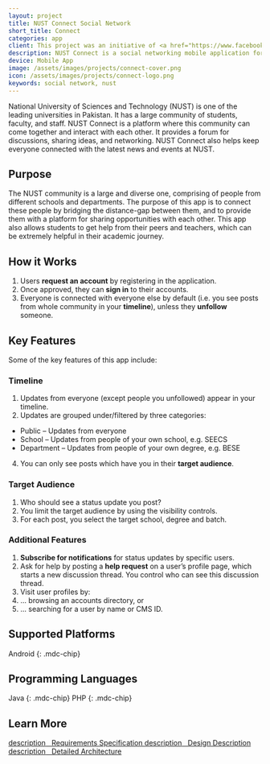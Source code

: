 ```yaml
---
layout: project
title: NUST Connect Social Network
short_title: Connect
categories: app
client: This project was an initiative of <a href="https://www.facebook.com/NEC.NUST/" rel="noopener" target="_blank">NUST Entrepreneurs Club</a>, where I was the project manager and headed the development team.
description: NUST Connect is a social networking mobile application for the community of NUST university.
device: Mobile App
image: /assets/images/projects/connect-cover.png
icon: /assets/images/projects/connect-logo.png
keywords: social network, nust
---
```


National University of Sciences and Technology (NUST) is one of the leading universities in Pakistan. It has a large community of students, faculty, and staff. NUST Connect is a platform where this community can come together and interact with each other. It provides a forum for discussions, sharing ideas, and networking. NUST Connect also helps keep everyone connected with the latest news and events at NUST.

## Purpose

The NUST community is a large and diverse one, comprising of people from different schools and departments. The purpose of this app is to connect these people by bridging the distance-gap between them, and to provide them with a platform for sharing opportunities with each other. This app also allows students to get help from their peers and teachers, which can be extremely helpful in their academic journey.

## How it Works

1. Users <b>request an account</b> by registering in the application.
2. Once approved, they can <b>sign in</b> to their accounts.
3. Everyone is connected with everyone else by default (i.e. you see posts from whole community in your <b>timeline</b>), unless they <b>unfollow</b> someone.

## Key Features

Some of the key features of this app include:

### Timeline

1. Updates from everyone (except people you unfollowed) appear in your timeline.
2. Updates are grouped under/filtered by three categories:
  - Public – Updates from everyone</li>
  - School – Updates from people of your own school, e.g. SEECS
  - Department – Updates from people of your own degree, e.g. BESE
4. You can only see posts which have you in their <b>target audience</b>.

### Target Audience

1. Who should see a status update you post?
2. You limit the target audience by using the visibility controls.
3. For each post, you select the target school, degree and batch.

### Additional Features

1. <b>Subscribe for notifications</b> for status updates by specific users.
2. Ask for help by posting a <b>help request</b> on a user’s profile page, which starts a new discussion thread. You
   control who can see this discussion thread.
3. Visit user profiles by:
1. ... browsing an accounts directory, or
2. ... searching for a user by name or CMS ID.

## Supported Platforms

Android
{: .mdc-chip}

## Programming Languages

Java
{: .mdc-chip}
PHP
{: .mdc-chip}

## Learn More

<a class="mdc-button" href="/assets/projects/connect/SRS_v1.3.pdf">
  <span class="mdc-button__ripple"></span>
  <span class="mdc-button__label">
    <span class="material-icons">description</span>
    &nbsp; Requirements Specification
  </span>
  <span class="mdc-button__touch"></span>
</a>
<a class="mdc-button" href="/assets/projects/connect/SDD_v1.0.pdf">
  <span class="mdc-button__ripple"></span>
  <span class="mdc-button__label">
    <span class="material-icons">description</span>
    &nbsp; Design Description
  </span>
  <span class="mdc-button__touch"></span>
</a>
<a class="mdc-button" href="/assets/projects/connect/SysArch_v1.0.pdf">
  <span class="mdc-button__ripple"></span>
  <span class="mdc-button__label">
    <span class="material-icons">description</span>
    &nbsp; Detailed Architecture
  </span>
  <span class="mdc-button__touch"></span>
</a>
